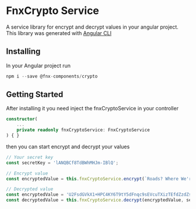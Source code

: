 # FnxCrypto Service

A service library for encrypt and decrypt values in your angular project.
This library was generated with [Angular CLI](https://github.com/angular/angular-cli)

## Installing

In your Angular project run

```typescript
npm i --save @fnx-components/crypto
```

## Getting Started

After installing it you need inject the fnxCryptoService in your controller

```typescript
constructor(
    ...
    private readonly fnxCryptoService: FnxCryptoService
) { }
```

then you can start encrypt and decrypt your values

```typescript
// Your secret key
const secretKey = 'lANQBCf8TdBWhMHJm-IBlQ';

// Encrypt value
const encryptedValue = this.fnxCryptoService.encrypt(`Roads? Where We're Going We Don't Need Roads`, secretKey);

// Decrypted value
const encryptedValue = 'U2FsdGVkX1+HPC4KY6T9tY5dFnqc9sEVcuTXizTEfdZzdZsOq9d708EzDT0SDtepcExTy3N3BeBxaf8YpQe1Kw==';
const decryptedValue = this.fnxCryptoService.decrypt(encryptedValue, secretKey);
```
